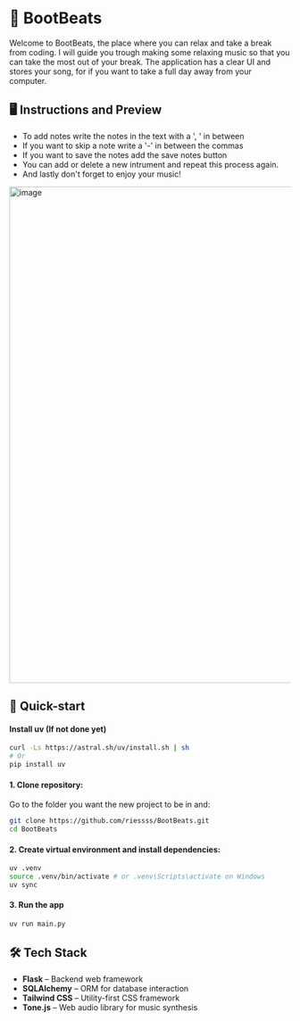 # 🎵 BootBeats
Welcome to BootBeats, the place where you can relax and take a break from coding. I will guide you trough making some relaxing music so that you can take the most out of your break. The application has a clear UI and stores your song, for if you want to take a full day away from your computer. 
## 🖥️ Instructions and Preview
- To add notes write the notes in the text with a ', ' in between
- If you want to skip a note write a '-' in between the commas
- If you want to save the notes add the save notes button
- You can add or delete a new intrument and repeat this process again.
- And lastly don't forget to enjoy your music!
<img width="1904" height="890" alt="image" src="https://github.com/user-attachments/assets/c12f7980-bd36-4f22-9d36-d163b4a210ee" />

## 🚀 Quick-start
#### Install uv (If not done yet)
```bash
curl -Ls https://astral.sh/uv/install.sh | sh
# Or
pip install uv
```
#### 1. Clone repository:
Go to the folder you want the new project to be in and:
```bash 
git clone https://github.com/riessss/BootBeats.git 
cd BootBeats
```
#### 2. Create virtual environment and install dependencies:
```bash
uv .venv
source .venv/bin/activate # or .venv\Scripts\activate on Windows
uv sync
```
#### 3. Run the app
```bash
uv run main.py
```

## 🛠 Tech Stack
- **Flask** – Backend web framework  
- **SQLAlchemy** – ORM for database interaction  
- **Tailwind CSS** – Utility-first CSS framework  
- **Tone.js** – Web audio library for music synthesis
